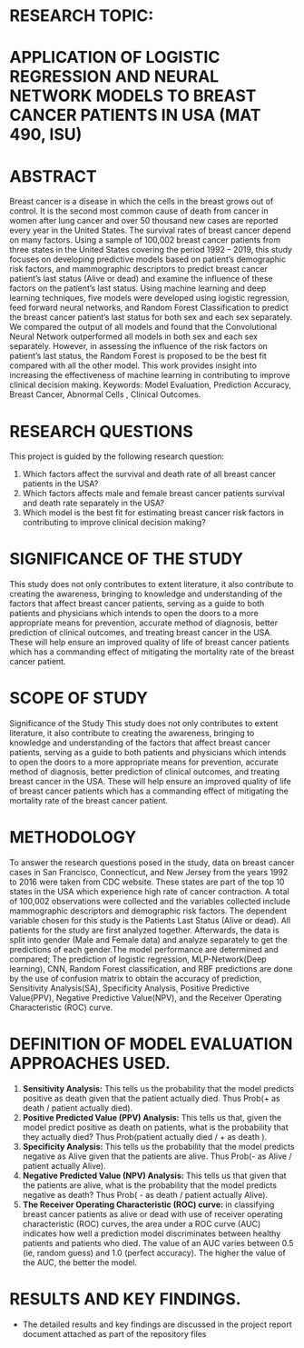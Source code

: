 # RESEARCH TOPIC:
  # APPLICATION OF LOGISTIC REGRESSION AND NEURAL NETWORK MODELS TO BREAST CANCER PATIENTS IN USA (MAT 490, ISU)
  
  # ABSTRACT
Breast cancer is a disease in which the cells in the breast grows out of control. It is the second
most common cause of death from cancer in women after lung cancer and over 50 thousand
new cases are reported every year in the United States. The survival rates of breast cancer depend on many factors. 
Using a sample of 100,002 breast cancer patients from three states in
the United States covering the period 1992 – 2019, this study focuses on developing predictive
models based on patient’s demographic risk factors, and mammographic descriptors to predict
breast cancer patient’s last status (Alive or dead) and examine the influence of these factors
on the patient’s last status. Using machine learning and deep learning techniques, five models
were developed using logistic regression, feed forward neural networks, and Random Forest
Classification to predict the breast cancer patient’s last status for both sex and each sex separately. We compared the output
of all models and found that the Convolutional Neural Network
outperformed all models in both sex and each sex separately. However, in assessing the influence of the risk factors on patient’s
last status, the Random Forest is proposed to be the best fit
compared with all the other model. This work provides insight into increasing the effectiveness
of machine learning in contributing to improve clinical decision making.
Keywords: Model Evaluation, Prediction Accuracy, Breast Cancer, Abnormal Cells , Clinical Outcomes.

# RESEARCH QUESTIONS
This project is guided by the following research question: 
   1. Which factors affect the survival and death rate of all breast cancer patients in the USA?
   2. Which factors affects male and female breast cancer patients survival and death rate separately in the USA?
   3. Which model is the best fit for estimating breast cancer risk factors in contributing to improve clinical decision making?
 
 # SIGNIFICANCE OF THE STUDY
This study does not only contributes to extent literature, it also contribute to creating the awareness, bringing to knowledge and 
understanding of the factors that affect breast cancer patients, serving as a guide to both patients and physicians which intends 
to open the doors to a more appropriate means for prevention, accurate method of diagnosis, better prediction of clinical outcomes, 
and treating breast cancer in the USA. These will help ensure an improved quality of life of breast cancer patients which has a commanding 
effect of mitigating the mortality rate of the breast cancer patient.

# SCOPE OF STUDY
Significance of the Study
This study does not only contributes to extent literature, it also contribute to creating the awareness, bringing to knowledge 
and understanding of the factors that affect breast cancer patients, serving as a guide to both patients and physicians which intends 
to open the doors to a more appropriate means for prevention, accurate method of diagnosis, better prediction of clinical
outcomes, and treating breast cancer in the USA. These will help ensure an improved quality of life of breast cancer patients which has a
commanding effect of mitigating the mortality rate of the breast cancer patient.

# METHODOLOGY  
To answer the research questions posed in the study, data on breast cancer cases in San Francisco, Connecticut, and New
Jersey from the years 1992 to 2016 were taken from CDC website. These states are part of the top
10 states in the USA which experience high rate of cancer contraction. A total of 100,002 observations
were collected and the variables collected include mammographic descriptors and demographic risk factors. The dependent variable chosen
for this study is the Patients Last Status (Alive or dead). All patients for the study are first analyzed together. Afterwards, the data 
is split into gender (Male and Female data) and analyze separately to get the predictions of each gender.The model performance are determined 
and compared; The prediction of logistic regression, MLP-Network(Deep learning), CNN, Random Forest classification, and RBF predictions are 
done by the use of confusion matrix to obtain the accuracy of prediction, Sensitivity Analysis(SA), Specificity Analysis, Positive Predictive 
Value(PPV), Negative Predictive Value(NPV), and the Receiver Operating Characteristic (ROC) curve.

# DEFINITION OF MODEL EVALUATION APPROACHES USED.
  1. **Sensitivity Analysis:** This tells us the probability that the model predicts positive as death given
     that the patient actually died. Thus Prob(+ as death / patient actually died).
  2. **Positive Predicted Value (PPV) Analysis:** This tells us that, given the model predict positive
     as death on patients, what is the probability that they actually died? Thus Prob(patient actually died / + as death ).
  3. **Specificity Analysis:** This tells us the probability that the model predicts negative as Alive given
     that the patients are alive. Thus Prob(- as Alive / patient actually Alive).
  4. **Negative Predicted Value (NPV) Analysis:** This tells us that given that the patients are alive,
     what is the probability that the model predicts negative as death? Thus Prob( - as death / patient actually Alive).
  5. **The Receiver Operating Characteristic (ROC) curve:** in classifying breast cancer patients as
     alive or dead with use of receiver operating characteristic (ROC) curves, the area under a ROC
     curve (AUC) indicates how well a prediction model discriminates between healthy patients and
     patients who died. The value of an AUC varies between 0.5 (ie, random guess) and 1.0 (perfect
     accuracy). The higher the value of the AUC, the better the model.
     
# RESULTS AND KEY FINDINGS.
   - The detailed results and key findings are discussed in the project report document attached as part of the repository files
     
     
     



